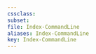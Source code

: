 ```yaml
---
cssclass:
subset:
file: Index-CommandLine
aliases: Index-CommandLine
key: Index-CommandLine
---
```

